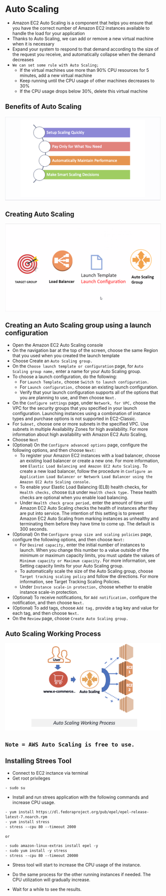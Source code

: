 # Auto Scaling
- Amazon EC2 Auto Scaling is a component that helps you ensure that you have the correct number of Amazon EC2 instances available to handle the load for your application
- Thanks to Auto Scaling, we can add or remove a new virtual machine when it is necessary
- Expand your system to respond to that demand according to the size of the request you receive, and automatically collapse when the demand decreases
- `We can set some rule with Auto Scaling;`
	- If the virtual machines use more than 90% CPU resources for 5 minutes, add a new virtual machine
	- Keep running until the CPU usage of other machines decreases to 30%
	- If the CPU usage drops below 30%, delete this virtual machine

## Benefits of Auto Scaling
![1a.png](./Images/1a.png)

## Creating Auto Scaling
![1c.png](./Images/1c.png)

## Creating an Auto Scaling group using a launch configuration
- Open the Amazon EC2 Auto Scaling console
- On the navigation bar at the top of the screen, choose the same Region that you used when you created the launch template
- Choose Create an `Auto Scaling group.`
- On the `Choose launch template or configuration` page, for `Auto Scaling group name,` enter a name for your Auto Scaling group.
- To choose a launch configuration, do the following:
	- For `Launch Template,` choose `Switch to launch configuration.`
	- For `Launch configuration,` choose an existing launch configuration.
	- Verify that your launch configuration supports all of the options that you are planning to use, and then choose `Next.`
- On the `Configure settings` page, under `Network, for VPC,` choose the VPC for the security groups that you specified in your launch configuration. Launching instances using a combination of instance types and purchase options is not supported in EC2-Classic.
- For `Subnet,` choose one or more subnets in the specified VPC. Use subnets in multiple Availability Zones for high availability. For more information about high availability with Amazon EC2 Auto Scaling, 
- Choose `Next`
- (Optional) On the `Configure advanced options` page, configure the following options, and then choose `Next:`
	- To register your Amazon EC2 instances with a load balancer, choose an existing load balancer or create a new one. For more information, see `Elastic Load Balancing and Amazon EC2 Auto Scaling.` To create a new load balancer, follow the procedure in `Configure an Application Load Balancer or Network Load Balancer using the Amazon EC2 Auto Scaling console.`
	- To enable your Elastic Load Balancing (ELB) health checks, for `Health checks,` choose `ELB` under `Health check type.` These health checks are optional when you enable load balancing.
	- Under `Health check grace period,` enter the amount of time until Amazon EC2 Auto Scaling checks the health of instances after they are put into service. The intention of this setting is to prevent Amazon EC2 Auto Scaling from marking instances as unhealthy and terminating them before they have time to come up. The default is 300 seconds.
- (Optional) On the `Configure group size and scaling policies` page, configure the following options, and then choose `Next:`
	- For `Desired capacity,` enter the initial number of instances to launch. When you change this number to a value outside of the minimum or maximum capacity limits, you must update the values of `Minimum capacity or Maximum capacity.` For more information, see Setting capacity limits for your Auto Scaling group.
	- To automatically scale the size of the Auto Scaling group, choose `Target tracking scaling policy` and follow the directions. For more information, see Target Tracking Scaling Policies.
	- Under `Instance scale-in protection,` choose whether to enable instance scale-in protection.
- (Optional) To receive notifications, for `Add notification,` configure the notification, and then choose `Next.`
- (Optional) To add tags, choose `Add tag,` provide a tag key and value for each tag, and then choose `Next.`
- On the `Review` page, choose `Create Auto Scaling group.`


## Auto Scaling Working Process
![1b.png](./Images/1b.png)

## `Note = AWS Auto Scaling is free to use.`

## Installing Strees Tool
- Connect to EC2 inctance via terminal
- Get root privileges
```
- sudo su
```
- Install and run strees application with the following commands and increase CPU usage.
```
- yum install https://dl.fedoraproject.org/pub/epel/epel-release-latest-7.noarch.rpm
- yum install stress
- stress --cpu 80 --timeout 2000
 ```
 `or`
 ```
- sudo amazon-linux-extras install epel -y
- sudo yum install -y stress
- stress --cpu 80 --timeout 20000
```
- Stress tool will start to increase the CPU usage of the instance.

- Do the same process for the other running instances if needed. The CPU utilization will gradually increase.

- Wait for a while to see the results.
